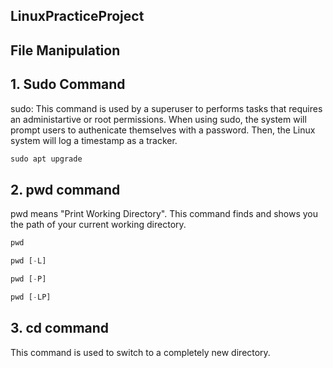 ## LinuxPracticeProject
## File Manipulation
## 1. Sudo Command 

sudo: This command is used by a superuser to performs tasks that requires an administartive or root permissions. When using sudo, the system will prompt users to authenicate themselves with a password. Then, the Linux system will log a timestamp as a tracker.

```javascript
sudo apt upgrade
```


## 2. pwd command
pwd means "Print Working Directory". This command finds and shows you the path of your current working directory.

```javascript
pwd
```
```javascript
pwd [-L]
```
```javascript
pwd [-P]
```
```javascript
pwd [-LP]
```

## 3. cd command
This command is used to switch to a completely new directory.